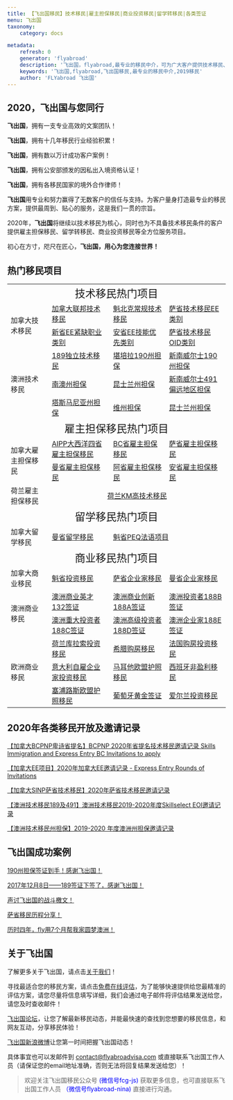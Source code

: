 ```yaml
---
title: 【飞出国移民】技术移民|雇主担保移民|商业投资移民|留学转移民|各类签证
menu: 飞出国
taxonomy:
    category: docs

metadata:
    refresh: 0
    generator: 'flyabroad'
    description: '飞出国，flyabroad,最专业的移民中介，可为广大客户提供技术移民、雇主担保移民、商业投资移民、留学移民及各类签证服务，业务范围覆盖加拿大、美国、澳洲、新西兰等热门国家。'
    keywords: '飞出国,flyabroad,飞出国移民,最专业的移民中介,2019移民'
    author: 'FLYabroad 飞出国'
---
```


## 2020，飞出国与您同行

**飞出国**，拥有一支专业高效的文案团队！

**飞出国**，拥有十几年移民行业经验积累！

**飞出国**，拥有数以万计成功客户案例！

**飞出国**，拥有公安部颁发的因私出入境资格认证！

**飞出国**，拥有各移民国家的境外合作律师！

**飞出国**用专业和努力赢得了无数客户的信任与支持。为客户量身打造最专业的移民方案，提供最周到、贴心的服务，这是我们一贯的宗旨。

2020年，**飞出国**将继续以技术移民为核心，同时也为不具备技术移民条件的客户提供雇主担保移民、留学转移民、商业投资移民等全方位服务项目。

初心在方寸，咫尺在匠心，**飞出国，用心为您连接世界！**

## 热门移民项目

<table>
<tr>
    <td colspan="4"><center><font size="5"><font face="黑体">技术移民热门项目</font></font><br /></center></td>    
</tr>
<tr>
    <td rowspan="2"> 加拿大技术移民</font><br/>
    <td><a href="http://flyabroad.io/ca/ee/fsw" target="_blank">加拿大联邦技术移民</a></td>
    <td><a href="http://flyabroad.io/ca/qc/permanent-workers" target="_blank">魁北克常规技术移民</a></td>
    <td><a href="http://flyabroad.io/ca/sk/sinp-skilled/sinp-skilled-worker-express-entry" target="_blank">萨省技术移民EE类别</a></td>
</tr>
<tr>
    <td><a href="http://flyabroad.io/ca/ns/nsnp-nova-scotia-demand-express-entry" target="_blank">新省EE紧缺职业类别</a></td>
    <td><a href="http://flyabroad.io/ca/on/oinp-ee-capital" target="_blank">安省EE技能优先类别</a></td>
    <td><a href="http://flyabroad.io/ca/sk/sinp-skilled/sinp-skilled-worker-occupations-in-demand" target="_blank">萨省技术移民OID类别</a></td>
</tr>
<tr>
    <td rowspan="3"> 澳洲技术移民</font><br/>
    <td><a href="http://flyabroad.io/au/skilled/189" target="_blank">189独立技术移民</a></td>
    <td><a href="http://flyabroad.io/au/act/190" target="_blank">堪培拉190州担保</a></td>
    <td><a href="http://flyabroad.io/au/nsw/190" target="_blank">新南威尔士190州担保</a></td>
</tr>
<tr>
    <td><a href="http://flyabroad.io/au/sa/190-489" target="_blank">南澳州担保</a></td>
    <td><a href="http://flyabroad.io/au/qld/190-489" target="_blank">昆士兰州担保</a></td>
    <td><a href="http://flyabroad.io/au/nsw/489" target="_blank">新南威尔士491偏远地区担保</a></td>
</tr>
<tr>
    <td><a href="http://flyabroad.io/au/tas/190-489" target="_blank">塔斯马尼亚州担保</a></td>
    <td><a href="http://flyabroad.io/au/vic/190-489" target="_blank">维州担保</a></td>
    <td><a href="http://flyabroad.io/au/qld/190-489" target="_blank">昆士兰州担保</a></td>
</tr>
<tr>
    <td colspan="4"><center><font size="5"><font face="黑体">雇主担保移民热门项目</font></font><br /></center></td>    
</tr>
<tr>
    <td rowspan="2"> 加拿大雇主担保移民<br/>
    <td><a href="http://flyabroad.io/ca/joboffer/aipp" target="_blank">AIPP大西洋四省雇主担保移民</a></td>
    <td><a href="http://flyabroad.io/ca/joboffer/bcpnp-job" target="_blank">BC省雇主担保移民</a></td>
    <td><a href="http://flyabroad.io/ca/joboffer/sinp-job" target="_blank">萨省雇主担保移民</a></td>
</tr>
<tr>
    <td><a href="http://flyabroad.io/ca/joboffer/mpnp-job" target="_blank">曼省雇主担保移民</a></td>
    <td><a href="http://flyabroad.io/ca/joboffer/ainp-job" target="_blank">阿省雇主担保移民</a></td>
    <td><a href="http://flyabroad.io/ca/joboffer/oinp-job" target="_blank">安省雇主担保移民</a></td>
</tr>
<tr>
    <td rowspan="1"> 荷兰雇主担保移民<br/>
    <td colspan="3"><center><a href="http://flyabroad.io/eu/nertherlands/km" target="_blank">荷兰KM高技术移民</a></center></td>   
</tr>

<tr>
    <td colspan="4"><center><font size="5"><font face="黑体">留学移民热门项目</font></font><br /></center></td>    
</tr>
<tr>
    <td rowspan="1"> 加拿大留学移民<br/>
    <td colspan="1"><a href="http://flyabroad.io/home/student/ies&swm" target="_blank">曼省留学移民</a></td>
    <td colspan="2"><a href="http://flyabroad.io/home/student/peq" target="_blank">魁省PEQ法语项目</a></td>  
</tr>
<tr>
    <td colspan="4"><center><font size="5"><font face="黑体">商业移民热门项目</font></font><br /></center></td>    
</tr>
<tr>
    <td rowspan="1"> 加拿大商业移民<br/>
    <td><a href="http://flyabroad.io/ca/qc/business/investor" target="_blank">魁省投资移民</a></td>
    <td><a href="http://flyabroad.io/ca/sk/sinp-entrepreneurs" target="_blank">萨省企业家移民</a></td>
    <td><a href="http://flyabroad.io/ca/mb/mpnp-bis" target="_blank">曼省企业家移民</a></td>
</tr>
<tr>
    <td rowspan="2"> 澳洲商业移民<br/>
    <td><a href="http://flyabroad.io/au/business/132" target="_blank">澳洲商业英才132签证</a></td>
    <td><a href="http://flyabroad.io/au/business/188a" target="_blank">澳洲商业创新188A签证</a></td>
    <td><a href="http://flyabroad.io/au/business/188b" target="_blank">澳洲投资者188B签证</a></td>
</tr>
<tr>  
    <td><a href="http://flyabroad.io/au/business/188c" target="_blank">澳洲重大投资者188C签证</a></td>
    <td><a href="http://flyabroad.io/au/business/188d" target="_blank">澳洲高级投资者188D签证</a></td>
    <td><a href="http://flyabroad.io/au/business/188e" target="_blank">澳洲企业家188E签证</a></td>
</tr>
<tr>
    <td rowspan="3"> 欧洲商业移民<br/>
    <td><a href="http://flyabroad.io/eu/nertherlands/curacao" target="_blank">荷兰库拉索投资移民</a></td>
    <td><a href="http://flyabroad.io/eu/greece" target="_blank">希腊购房移民</a></td>
    <td><a href="http://flyabroad.io/eu/france" target="_blank">法国购房投资移民</a></td>
</tr>
<tr>  
    <td><a href="http://flyabroad.io/eu/italy" target="_blank">意大利自雇企业家投资移民</a></td>
    <td><a href="http://flyabroad.io/eu/malta" target="_blank">马耳他欧盟护照移民</a></td>
    <td><a href="http://flyabroad.io/eu/spain" target="_blank">西班牙非盈利移民</a></td>
</tr>
<tr>  
    <td><a href="http://flyabroad.io/eu/cyprus" target="_blank">塞浦路斯欧盟护照移民</a></td>
    <td><a href="http://flyabroad.io/eu/portugal" target="_blank">葡萄牙黄金签证</a></td>
    <td><a href="http://flyabroad.io/eu/stamp4" target="_blank">爱尔兰投资移民</a></td>
</tr>

</table>

## 2020年各类移民开放及邀请记录

[【加拿大BCPNP卑诗省提名】BCPNP 2020年省提名技术移民邀请记录 Skills Immigration and Express Entry BC Invitations to apply](http://bbs.fcgvisa.com/t/topic/35831)

[【加拿大EE项目】2020年加拿大EE邀请记录 - Express Entry Rounds of Invitations ](http://bbs.fcgvisa.com/t/topic/35713)

[【加拿大SINP萨省技术移民】2020年萨省技术移民邀请记录](http://bbs.fcgvisa.com/t/topic/35728)

[【澳洲技术移民189及491】澳洲技术移民2019-2020年度Skillselect EOI邀请记录](https://bbs.fcgvisa.com/t/2019-2020-skillselect-eoi-189-489/33252)

[【澳洲技术移民州担保】2019-2020 年度澳洲州担保邀请记录](https://bbs.fcgvisa.com/t/2019-20-nominations-by-state-and-territory-governments-2019-2020/33259)

## 飞出国成功案例

[190州担保签证到手！感谢飞出国！](http://bbs.fcgvisa.com/t/topic/26084)

[2017年12月8日——189签证下签了，感谢飞出国！](http://bbs.fcgvisa.com/t/topic/25703)

[声讨飞出国的战斗檄文！](http://bbs.fcgvisa.com/t/topic/25519/7)

[萨省移民历程分享！](http://bbs.fcgvisa.com/t/topic/24620/11)

[历时四年，fly用7个月帮我家圆梦澳洲！](http://bbs.fcgvisa.com/t/topic/25061)

## 关于飞出国

了解更多关于飞出国，请点击[关于我们](http://flyabroad.me/)！

寻找最适合您的移民方案，请点击[免费在线评估](http://pg.flyabroadvisa.com/)，为了能够快速提供给您最精准的评估方案，请您尽量将信息填写详细，我们会通过电子邮件将评估结果发送给您，请您及时查收邮件！

[飞出国论坛](https://bbs.fcgvisa.com)，让您了解最新移民动态，并能最快速的查找到您想要的移民信息，和网友互动，分享移民体验！

[飞出国新浪微博](https://weibo.com/flyabroad)让您第一时间把握飞出国动态！

具体事宜也可以发邮件到 contact@flyabroadvisa.com 或直接联系飞出国工作人员（请保证您的email地址准确，否则无法将回复结果发送给您）！

> 欢迎关注飞出国移民公众号 <font color=Blue>(微信号fcg-js)</font> 获取更多信息，也可直接联系飞出国工作人员 <font color=Blue>（微信号flyabroad-nina)</font> 直接进行沟通。

